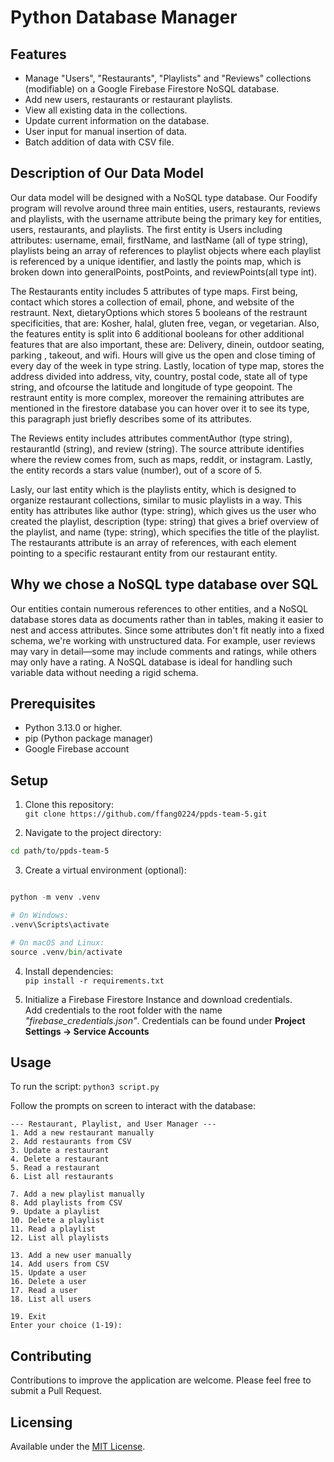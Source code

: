 # Python Database Manager

## Features

- Manage "Users", "Restaurants", "Playlists" and "Reviews" collections (modifiable) on a Google Firebase Firestore NoSQL database.
- Add new users, restaurants or restaurant playlists.
- View all existing data in the collections.
- Update current information on the database.
- User input for manual insertion of data.
- Batch addition of data with CSV file.

## Description of Our Data Model

Our data model will be designed with a NoSQL type database. Our Foodify program will revolve around three main entities, users, restaurants, reviews and playlists, with the username attribute being the primary key for entities, users, restaurants, and playlists. The first entity is Users including attributes: username, email, firstName, and lastName (all of type string), playlists being an array of references to playlist objects where each playlist is referenced by a unique identifier, and lastly the points map, which is broken down into generalPoints, postPoints, and reviewPoints(all type int).

The Restaurants entity includes 5 attributes of type maps. First being, contact which stores a collection of email, phone, and website of the restraunt. Next, dietaryOptions which stores 5 booleans of the restraunt specificities, that are: Kosher, halal, gluten free, vegan, or vegetarian. Also, the features entity is split into 6 additional booleans for other additional features that are also important, these are: Delivery, dinein, outdoor seating, parking , takeout, and wifi. Hours will give us the open and close timing of every day of the week in type string. Lastly, location of type map, stores the address divided into address, vity, country, postal code, state all of type string, and ofcourse the latitude and longitude of type geopoint. The restraunt entity is more complex, moreover the remaining attributes are mentioned in the firestore database you can hover over it to see its type, this paragraph just briefly describes some of its attributes. 

The Reviews entity includes attributes commentAuthor (type string), restaurantId (string), and review (string). The source attribute identifies where the review comes from, such as maps, reddit, or instagram. Lastly, the entity records a stars value (number), out of a score of 5.

Lasly, our last entity which is the playlists entity, which is designed to organize restaurant collections, similar to music playlists in a way. This entity has attributes like author  (type: string), which gives us the user who created the playlist, description  (type: string) that gives a brief overview of the playlist, and name  (type: string), which specifies the title of the playlist. The restaurants attribute is an array of references, with each element pointing to a specific restaurant entity from our restaurant entity. 

## Why we chose a NoSQL type database over SQL

Our entities contain numerous references to other entities, and a NoSQL database stores data as documents rather than in tables, making it easier to nest and access attributes. Since some attributes don't fit neatly into a fixed schema, we're working with unstructured data. For example, user reviews may vary in detail—some may include comments and ratings, while others may only have a rating. A NoSQL database is ideal for handling such variable data without needing a rigid schema.

## Prerequisites

- Python 3.13.0 or higher.
- pip (Python package manager)
- Google Firebase account

## Setup

1. Clone this repository: \
`git clone https://github.com/ffang0224/ppds-team-5.git`

2. Navigate to the project directory:

```bash
cd path/to/ppds-team-5
```

3. Create a virtual environment (optional):

```python

python -m venv .venv

# On Windows:
.venv\Scripts\activate

# On macOS and Linux:
source .venv/bin/activate

```

4. Install dependencies: \
`pip install -r requirements.txt`

5. Initialize a Firebase Firestore Instance and download credentials. \
Add credentials to the root folder with the name *"firebase_credentials.json"*. Credentials can be found under **Project Settings -> Service Accounts**

## Usage

To run the script:
`python3 script.py`

Follow the prompts on screen to interact with the database:

```none
--- Restaurant, Playlist, and User Manager ---
1. Add a new restaurant manually
2. Add restaurants from CSV
3. Update a restaurant
4. Delete a restaurant
5. Read a restaurant
6. List all restaurants

7. Add a new playlist manually
8. Add playlists from CSV
9. Update a playlist
10. Delete a playlist
11. Read a playlist
12. List all playlists

13. Add a new user manually
14. Add users from CSV
15. Update a user
16. Delete a user
17. Read a user
18. List all users

19. Exit
Enter your choice (1-19):
```

## Contributing

Contributions to improve the application are welcome. Please feel free to submit a Pull Request.

## Licensing

Available under the [MIT License](https://opensource.org/license/mit).
